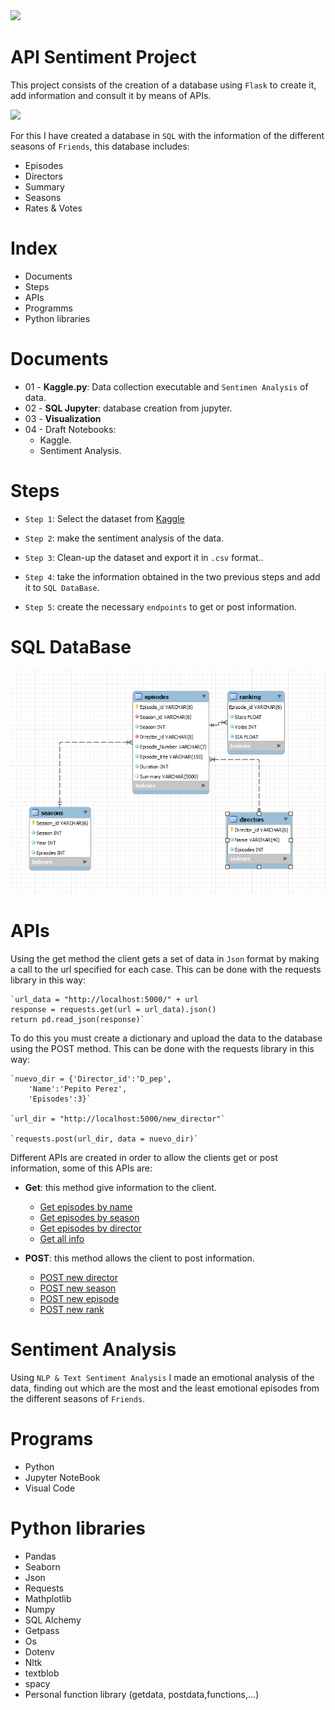 <img src="https://habrastorage.org/webt/t6/sr/jr/t6srjrmjjmm6qn8gpld9emy4txu.gif" class="center">


# API Sentiment Project

This project consists of the creation of a database using `Flask` to create it, add information and consult it by means of APIs.

<img src="https://media1.tenor.com/images/60e825ea5be132c7b511adea590a9e10/tenor.gif?itemid=12296269" class="center">

For this I have created a database in `SQL` with the information of the different seasons of `Friends`, this database includes:
* Episodes
* Directors 
* Summary
* Seasons
* Rates & Votes

# Index

* Documents
* Steps
* APIs
* Programms
* Python libraries



# Documents

* 01 - **Kaggle.py**: Data collection executable and `Sentimen Analysis` of data.
* 02 - **SQL Jupyter**: database creation from jupyter.
* 03 - **Visualization**
* 04 - Draft Notebooks:
    * Kaggle.
    * Sentiment Analysis.



# Steps

* `Step 1`: Select the dataset from  [Kaggle](https://www.kaggle.com/rezaghari/friends-series-dataset?select=friends_episodes_v3.csv)
        
* `Step 2`: make the sentiment analysis of the data.

* `Step 3`: Clean-up the dataset and export it in `.csv` format..

* `Step 4`: take the information obtained in the two previous steps and add it to `SQL DataBase`.

* `Step 5`: create the necessary `endpoints` to get or post information.


# SQL DataBase 

<img src="images/sql.png" class="center">

# APIs

Using the get method the client gets a set of data in `Json` format by making a call to the url specified for each case. This can be done with the requests library in this way:

    `url_data = "http://localhost:5000/" + url
    response = requests.get(url = url_data).json()
    return pd.read_json(response)`

To do this you must create a dictionary and upload the data to the database using the POST method. This can be done with the requests library in this way: 

    `nuevo_dir = {'Director_id':'D_pep',
        'Name':'Pepito Perez',
        'Episodes':3}`

    `url_dir = "http://localhost:5000/new_director"`

    `requests.post(url_dir, data = nuevo_dir)`

Different APIs are created in order to allow the clients get or post information, some of this APIs are:

* **Get**: this method give information to the client. 
    * [Get episodes by name](http://localhost:5000/episodes_name/)
    * [Get episodes by season](http://localhost:5000/episodes_temp/)
    * [Get episodes by director](http://localhost:5000/episodes_by_director/)
    * [Get all info](http://localhost:5000/all_info)
    
* **POST**: this method allows the client to post information. 
    * [POST new director](http://localhost:5000/new_director/")
    * [POST new season](http://localhost:5000/new_season/")
    * [POST new episode](http://localhost:5000/new_episode/)
    * [POST new rank](http://localhost:5000/new_rank/)

# Sentiment Analysis

Using `NLP & Text Sentiment Analysis` I made an emotional analysis of the data, finding out which are the most and the least emotional episodes from the different seasons of `Friends`.
    

# Programs

* Python
* Jupyter NoteBook
* Visual Code


# Python libraries

* Pandas
* Seaborn
* Json
* Requests
* Mathplotlib
* Numpy
* SQL Alchemy
* Getpass
* Os
* Dotenv
* Nltk
* textblob
* spacy
* Personal function library (getdata, postdata,functions,...)